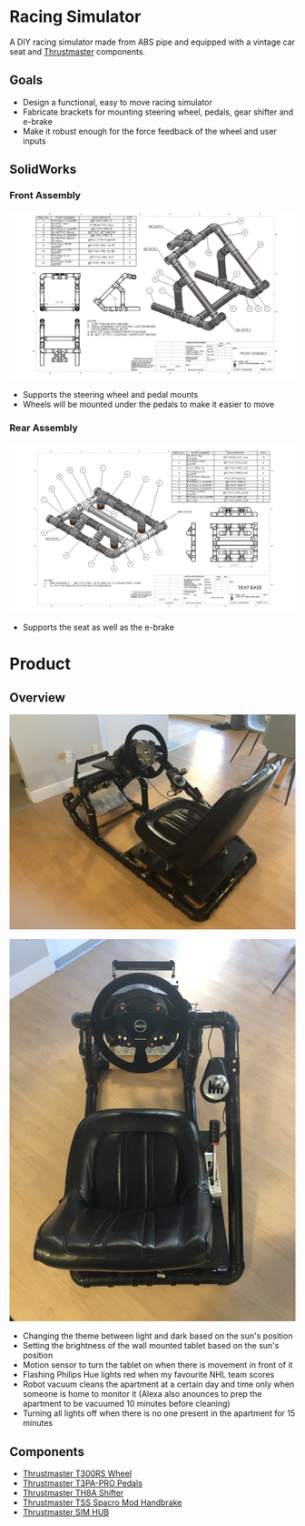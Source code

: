 # Racing Simulator

A DIY racing simulator made from ABS pipe and equipped with a vintage car seat and [Thrustmaster](http://www.thrustmaster.com/products/categories/racing-wheels-0) components.

## Goals

* Design a functional, easy to move racing simulator
* Fabricate brackets for mounting steering wheel, pedals, gear shifter and e-brake
* Make it robust enough for the force feedback of the wheel and user inputs

## SolidWorks

### Front Assembly
![screenshot](https://github.com/Tanner3644/racing-simulator/blob/main/images/Front-Assembly.jpg)
* Supports the steering wheel and pedal mounts
* Wheels will be mounted under the pedals to make it easier to move

### Rear Assembly
![screenshot](https://github.com/Tanner3644/racing-simulator/blob/main/images/Rear-Assembly.jpg)
* Supports the seat as well as the e-brake

# Product

## Overview
![screenshot](https://github.com/Tanner3644/racing-simulator/blob/main/images/Overview.jpg)

![screenshot](https://github.com/Tanner3644/racing-simulator/blob/main/images/Overview-2.jpg)

* Changing the theme between light and dark based on the sun's position
* Setting the brightness of the wall mounted tablet based on the sun's position
* Motion sensor to turn the tablet on when there is movement in front of it
* Flashing Philips Hue lights red when my favourite NHL team scores
* Robot vacuum cleans the apartment at a certain day and time only when someone is home to monitor it (Alexa also anounces to prep the apartment to be vacuumed 10 minutes before cleaning) 
* Turning all lights off when there is no one present in the apartment for 15 minutes

## Components

* [Thrustmaster T300RS Wheel](http://www.thrustmaster.com/products/t300rs)
* [Thrustmaster T3PA-PRO Pedals](https://www.thrustmaster.com/en_US/products/t3pa-pro-add)
* [Thrustmaster TH8A Shifter](http://www.thrustmaster.com/en_US/products/th8a-add-shifter?utm_campaign=Campagne+TH8A+Shifter)
* [Thrustmaster TSS Spacro Mod Handbrake](http://www.thrustmaster.com/products/tss-handbrake-sparco-mod-0)
* [Thrustmaster SIM HUB](http://www.thrustmaster.com/products/tm-sim-hub)
